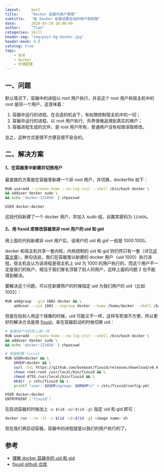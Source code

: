 ```yaml
---
layout:     post
title:      "Docker 容器内用户管理"
subtitle:   "给 Docker 容器设置合适的用户和权限"
date:       2020-05-29 10:00:00
author:     "Tian"
categories: Skill
header-img: "img/post-bg-docker.jpg"
header-mask: 0.8
catalog: true
tags:
    - 技术
    - Docker
    - 环境配置
---
```


## 一、问题

默认情况下，容器中的进程以 root 用户执行，并且这个 root 用户和宿主机中的 root 是同一个用户，这意味着：

1. 容器中运行的进程，在合适的机会下，有权限控制宿主机中的一切；
2. 容器中运行的进程，以 root 用户执行，外界很难追溯到真实的用户；
3. 容器进程生成的文件，是 root 用户所有，普通用户没有权限读取修改。

总之，这种方式是很不方便且很不安全的。

## 二、解决方案

#### 1、在容器里中新建并切换用户

最直接的方案是在容器里新建一个非 root 用户，并切换，dockerfile 如下：

```bash
RUN useradd --create-home --no-log-init --shell /bin/bash docker \
&& adduser docker sudo \
&& echo 'docker:123456' | chpasswd

USER docker:docker
```

这段代码新建了一个 docker 用户，并加入 sudo 组，设置其密码为 `123456`。

#### 2、用 fixuid 库修改容器里非 root 用户的 uid 和 gid

用上面的代码新建非 root 用户后，该用户的 uid 和 gid 一般是 1000:1000。

 docker 和宿主机共享一套内核，内核控制的 uid 和 gid 则仍然只有一套（详见[这篇文章](https://www.cnblogs.com/sparkdev/p/9614164.html)）。换句话说，我们在容器里以新建的 docker 用户（uid 1000）执行进程，宿主机会认为该进程是宿主机上 uid 为 1000 的用户执行的，而这个用户不一定是我们的账户，相当于我们冒名顶替了别人的用户，这样上面的问题 2 也不能得到解决。

要解决这个问题，可以在新建用户的时候指定 uid 为我们用户的 uid（比如 1002）：

```bash
RUN addgroup --gid 1002 docker && \
    adduser --uid 1002 --ingroup docker --home /home/docker --shell /bin/sh  --gecos "" docker
```

但是在给别人用这个镜像的时候，uid 可能又不一样，这样写死很不方便，所以更好的解决方法是用 [fixuid](https://github.com/boxboat/fixuid)，来在容器启动的时候切换 uid：

```bash
# 新建用户代码和上面一样
RUN useradd --create-home --no-log-init --shell /bin/bash docker \
&& adduser docker sudo \
&& echo 'docker:123456' | chpasswd

# 安装配置 fixuid
RUN USER=docker && \
    GROUP=docker && \
    curl -SsL https://github.com/boxboat/fixuid/releases/download/v0.4.1/fixuid-0.4.1-linux-amd64.tar.gz | tar -C /usr/local/bin -xzf - && \
    chown root:root /usr/local/bin/fixuid && \
    chmod 4755 /usr/local/bin/fixuid && \
    mkdir -p /etc/fixuid && \
    printf "user: $USER\ngroup: $GROUP\n" > /etc/fixuid/config.yml

USER docker:docker
ENTRYPOINT ["fixuid"]
```

在启动容器的时候加上 `-u $(id -u):$(id -g)` 指定 uid 和 gid 即可：

```bash
docker run --rm -it -u $(id -u):$(id -g) <image name> sh
```

现在我们再启动容器，容器中的进程就是以我们的用户执行的了。

## 参考

- [理解 docker 容器中的 uid 和 gid](<https://www.cnblogs.com/sparkdev/p/9614164.html>)
- [fixuid github 仓库](https://github.com/boxboat/fixuid)

